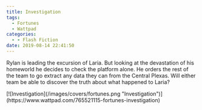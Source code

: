 ```yaml
---
title: Investigation
tags:
  - Fortunes
  - Wattpad
categories:
  - - Flash Fiction
date: 2019-08-14 22:41:50
---
```


Rylan is leading the excursion of Laria.  But looking at the devastation of his homeworld he decides to check the platform alone.  He orders the rest of the team to go extract any data they can from the Central Plexas.  Will either team be able to discover the truth about what happened to Laria?<!-- more -->

<div class="center">[![Investigation](/images/covers/fortunes.png "Investigation")](https://www.wattpad.com/765521115-fortunes-investigation)</div>